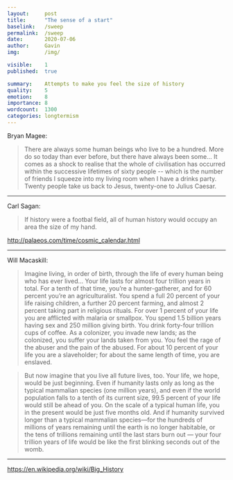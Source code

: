```yaml
---
layout:     post
title:      "The sense of a start"
baselink:   /sweep
permalink:  /sweep
date:       2020-07-06
author:     Gavin   
img:        /img/

visible:    1
published:  true

summary:    Attempts to make you feel the size of history
quality:    5
emotion:    8
importance: 8
wordcount:  1300
categories: longtermism 
---
```


Bryan Magee: 

> There are always some human beings who live to be a hundred. More do so today than ever before, but there have always been some... It comes as a shock to realise that the whole of civilisation has occurred within the successive lifetimes of sixty people -- which is the number of friends I squeeze into my living room when I have a drinks party. Twenty people take us back to Jesus, twenty-one to Julius Caesar. 

<!-- I can do better than this: [Lucile Randon](https://en.wikipedia.org/wiki/Lucile_Randon) (1904 - Present) and Prince George William Frederick Charles (1819--1904) and -->

<hr /> 

Carl Sagan: 

> If history were a footbal field, all of human history would occupy an area the size of my hand.

http://palaeos.com/time/cosmic_calendar.html


<hr /> 


Will Macaskill:

> Imagine living, in order of birth, through the life of every human being who has ever lived... Your life lasts for almost four trillion years in total. For a tenth of that time, you’re a hunter-gatherer, and for 60 percent you’re an agriculturalist. You spend a full 20 percent of your life raising children, a further 20 percent farming, and almost 2 percent taking part in religious rituals. For over 1 percent of your life you are afflicted with malaria or smallpox. You spend 1.5 billion years having sex and 250 million giving birth. You drink forty-four trillion cups of coffee. As a colonizer, you invade new lands; as the colonized, you suffer your lands taken from you. You feel the rage of the abuser and the pain of the abused. For about 10 percent of your life you are a slaveholder; for about the same length of time, you are enslaved.

> But now imagine that you live all future lives, too. Your life, we hope, would
be just beginning. Even if humanity lasts only as long as the typical mammalian species (one million years), and even if the world population falls to a tenth of its current size, 99.5 percent of your life would still be ahead of you. On the scale of a typical human life, you in the present would be just five months old. And if humanity survived longer than a typical mammalian species—for the hundreds of millions of years remaining until the earth is no longer habitable, or the tens of trillions remaining until the last stars burn out — your four trillion years of life would be like the first blinking seconds out of the womb.


<hr /> 

https://en.wikipedia.org/wiki/Big_History